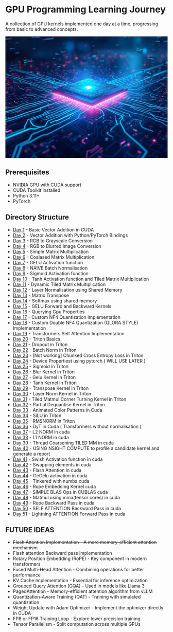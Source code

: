 # GPU Programming Learning Journey

A collection of GPU kernels implemented one day at a time, progressing from basic to advanced concepts.

![](./cover.jpg)

## Prerequisites
- NVIDIA GPU with CUDA support
- CUDA Toolkit installed
- Python 3.11+
- PyTorch

## Directory Structure
- [Day 1](./day01/) - Basic Vector Addition in CUDA
- [Day 2](./day02/) - Vector Addition with Python/PyTorch Bindings
- [Day 3](./day03/) - RGB to Grayscale Conversion
- [Day 4](./day04/) - RGB to Blurred Image Conversion
- [Day 5](./day05/) - Simple Matrix Multiplication
- [Day 6](./day06/) - Coalased Matrix Multiplication
- [Day 7](./day07/) - GELU Activation function
- [Day 8](./day08/) - NAIVE Batch Normalisation
- [Day 9](./day09/) - Sigmoid Activation function
- [Day 10](./day10/) - Tanh Activation function and Tiled Matrix Multiplication
- [Day 11](./day11/) - Dynamic Tiled Matrix Multiplication
- [Day 12](./day12/) - Layer Normalisation using Shared Memory
- [Day 13](./day13/) - Matrix Transpose
- [Day 14](./day14/) - Softmax using shared memory
- [Day 15](./day15/) - GELU Forward and Backward Kernels 
- [Day 16](./day16/) - Querying Gpu Properties 
- [Day 17](./day17/) - Custom NF4 Quantization Implementation
- [Day 18](./day18/) - Custom Double NF4 Quantization (QLORA STYLE) Implementation
- [Day 19](./day19/) - Transformers Self Attention Implementation
- [Day 20](./day20/) - Triton Basics
- [Day 21](./day21/) - Dropout in Triton
- [Day 22](./day22/) - Batch Norm in Triton
- [Day 23](./day23/) - [Not working] Chunked Cross Entropy Loss in Triton
- [Day 24](./day24/) - Device Propertiest using pytorch ( WILL USE LATER )
- [Day 25](./day25/) - Sigmoid in Triton
- [Day 26](./day26/) - Blur Kernel in Triton
- [Day 27](./day27/) - Gelu Kernel in Triton
- [Day 28](./day28/) - Tanh Kernel in Triton
- [Day 29](./day29/) - Transpose Kernel in Triton
- [Day 30](./day30/) - Layer Norm Kernel in Triton
- [Day 31](./day31/) - Tiled Matmul Corner Turning Kernel in Triton
- [Day 32](./day32/) - Partial Dequantise Kernel in Triton
- [Day 33](./day33/) - Animated Color Patterns in Cuda
- [Day 34](./day34/) - SiLU in Triton
- [Day 35](./day35/) - RMSNORM in Triton
- [Day 36](./day36/) - DyT in Cuda ( Transformers without normalisation )
- [Day 37](./day37/) - L2 NORM in cuda
- [Day 38](./day38/) - L1 NORM in cuda
- [Day 39](./day39/) - Thread Coarsening TILED MM in cuda
- [Day 40](./day40/) - USING NSIGHT COMPUTE to profile a candidate kernel and generate a report
- [Day 41](./day41/) - Swish Activation function in cuda
- [Day 42](./day42/) - Swapping elements in cuda
- [Day 43](./day43/) - Flash Attention in cuda
- [Day 44](./day44/) - GeGelu activation in cuda
- [Day 45](./day45/) - Tinkered with numba cuda
- [Day 46](./day46/) - Rope Embedding Kernel cuda
- [Day 47](./day47/) - SIMPLE BLAS Ops in CUBLAS cuda
- [Day 48](./day48/) - Matmul using mma(tensor cores) in cuda
- [Day 49](./day49/) - Rope Backward Pass in cuda
- [Day 50](./day50/) - SELF ATTENTION Backward Pass in cuda
- [Day 51](./day51/) - Lightning ATTENTION Forward Pass in cuda


## FUTURE IDEAS

- <del>Flash Attention Implementation - A more memory-efficient attention mechanism</del>
- Flash attention Backward pass implementation
- Rotary Position Embedding (RoPE) - Key component in modern transformers
- Fused Multi-Head Attention - Combining operations for better performance
- KV Cache Implementation - Essential for inference optimization
- Grouped Query Attention (GQA) - Used in models like Llama 3
- PagedAttention - Memory-efficient attention algorithm from vLLM
- Quantization-Aware Training (QAT) - Training with simulated quantization
- Weight Update with Adam Optimizer - Implement the optimizer directly in CUDA
- FP8 or FP16 Training Loop - Explore lower precision training
- Tensor Parallelism - Split computation across multiple GPUs